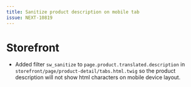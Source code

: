 ```yaml
---
title: Sanitize product description on mobile tab
issue: NEXT-10819
---
```

# Storefront
* Added filter `sw_sanitize` to `page.product.translated.description` in `storefront/page/product-detail/tabs.html.twig` so the product description will not show html characters on mobile device layout. 
